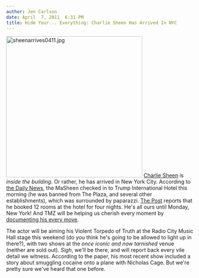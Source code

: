 ```yaml
---
author: Jen Carlson
date: April  7, 2011  6:31 PM
title: Hide Your... Everything: Charlie Sheen Has Arrived In NYC
---
```


<p><span class="mt-enclosure mt-enclosure-image" style="display: inline;"> <img alt="sheenarrives0411.jpg" src="https://web.archive.org/web/20110424021438im_/http://gothamist.com/attachments/arts_jen/sheenarrives0411.jpg" width="365" height="380" class="image-right"> </span><a href="https://web.archive.org/web/20110424021438/http://gothamist.com/tags/charliesheen">Charlie Sheen</a> is <em>inside the building</em>. Or rather, he has arrived in New York City. According to <a href="https://web.archive.org/web/20110424021438/http://www.nydailynews.com/gossip/2011/04/07/2011-04-07_charlie_sheen_returns_to_new_york_actor_causes_frenzy_before_torpedo_of_truth_sh.html">the Daily News</a>, the MaSheen checked in to Trump International Hotel this morning (he was banned from The Plaza, and several other establishments), which was surrounded by paparazzi. <a href="https://web.archive.org/web/20110424021438/http://www.nypost.com/p/news/local/sheen_lands_in_nyc_for_torpedo_of_idNOoPyIHN8u3E9htXLrzM#ixzz1IsQ21RgK">The Post</a> reports that he booked 12 rooms at the hotel for four nights. He&apos;s all ours until Monday, New York! And TMZ will be helping us cherish every moment by <a href="https://web.archive.org/web/20110424021438/http://www.tmz.com/2011/04/07/charlie-sheen-new-york-city-trump-hotel-plaza-hotel-capri-anderson/">documenting his every move</a>.</p>

<p>The actor will be aiming his Violent Torpedo of Truth at the Radio City Music Hall stage this weekend (do you think he&apos;s going to be allowed to light up in there?), with two shows at the <em>once iconic and now tarnished</em> venue (neither are sold out). <em>Sigh</em>, we&apos;ll be there, and will report back every vile detail we witness. According to the paper, his most recent show included a story about smuggling cocaine onto a plane with Nicholas Cage. But we&apos;re pretty sure we&apos;ve heard that one before.</p>